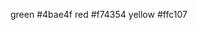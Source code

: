
<i class="bi bi-dash-circle"></i>  

<i class="bi bi-check-circle"></i>

<i class="bi bi-x-circle"></i>


green #4bae4f
red #f74354
yellow #ffc107
